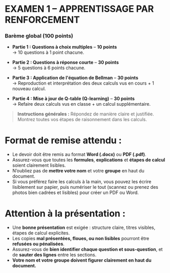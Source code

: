 # **EXAMEN 1 – APPRENTISSAGE PAR RENFORCEMENT**

### **Barème global (100 points)**

- **Partie 1 : Questions à choix multiples** – **10 points**  
  → 10 questions à 1 point chacune.

- **Partie 2 : Questions à réponse courte** – **30 points**  
  → 5 questions à 6 points chacune.

- **Partie 3 : Application de l'équation de Bellman** – **30 points**  
  → Reproduction et interprétation des deux calculs vus en cours + 1 nouveau calcul.

- **Partie 4 : Mise à jour de Q-table (Q-learning)** – **30 points**  
  → Refaire deux calculs vus en classe + un calcul supplémentaire.

> **Instructions générales :** Répondez de manière claire et justifiée. Montrez toutes vos étapes de raisonnement dans les calculs. 


# **Format de remise attendu :**

- Le devoir doit être remis au format **Word (.docx)** ou **PDF (.pdf)**.  
- Assurez-vous que toutes les **formules**, **explications** et **étapes de calcul** soient clairement lisibles.  
- N’oubliez pas de **mettre votre nom** et votre **groupe** en haut du document.
- Si vous préférez faire les calculs à la main, vous pouvez les écrire lisiblement sur papier, puis numériser le tout (scannez ou prenez des photos bien cadrées et lisibles) pour créer un PDF ou Word.



# **Attention à la présentation :**

- Une **bonne présentation** est exigée : structure claire, titres visibles, étapes de calcul explicites.
- Les copies **mal présentées, floues, ou non lisibles** pourront être **refusées ou pénalisées**.
- Assurez-vous de **bien identifier chaque question et sous-question**, et de **sauter des lignes** entre les sections.
- **Votre nom et votre groupe doivent figurer clairement en haut du document.**

